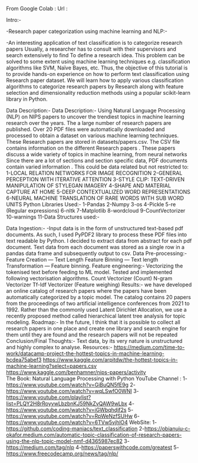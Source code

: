 From Google Colab :
Url : 

Intro:-

-Research paper categorization using machine learning and NLP:-

-An interesting application of text classification is to categorize research papers Usually, a researcher has to consult with their supervisors and search extensively to find 
To define a research idea.
This problem can be solved to some extent using machine learning techniques e.g. classification algorithms like SVM, Naïve Bayes, etc.
Thus, the objective of this tutorial is to provide hands-on experience on how to perform text classification using  Research paper dataset. 
We will learn how to apply various classification algorithms to categorize research papers by Research along with feature selection and dimensionality reduction methods using a popular scikit-learn library in Python.

Data Description:-
Data Description:-
Using Natural Language Processing (NLP) on NIPS papers to uncover the trendiest topics in machine learning research over the years.
The a large number of research papers are published. Over 20 PDF files were automatically downloaded and processed to obtain a dataset on various machine learning techniques. These Research papers are stored in datasets/papers.csv. The CSV file contains information on the different Research papers  . These papers discuss a wide variety of topics in machine learning, from neural networks 
Since there are a lot of sections and section specific data, PDF documents contain varied information .
This could be data related but not restricted to:
1-LOCAL RELATION NETWORKS FOR IMAGE RECOGNITION
2-GENERAL PERCEPTION WITH ITERATIVE ATTENTION
3-STYLE CLIP: TEXT-DRIVEN MANIPULATION OF STYLEGAN IMAGERY
4-SHAPE AND MATERIAL CAPTURE AT HOME
5-DEEP CONTEXTUALIZED WORD REPRESENTATIONS
6-NEURAL MACHINE TRANSLATION OF RARE WORDS WITH SUB WORD UNITS
Python Libraries Used:-
1-Pandas
2-Numpy
3-os
4-Pickle
5-re (Regular expressions)
6-nltk
7-Matplotlib
8-wordcloud
9-CountVectorizer
10-warnings
11-Data Structures used:-

Data Ingestion:-
-Input data is in the form of unstructured text-based pdf documents.
As such, I used PyPDF2 library to process these PDF files into text readable by Python.
I decided to extract data from abstract  for each pdf document.
Text data from each document was stored as a single row in a pandas data frame and subsequently output to csv.
Data Pre-processing:-
Feature Creation — Text Length
Feature Binning — Text length
Transformation — Feature binning.
Feature engineering:-
Vectorizing the tokenised text before feeding to ML model.
Tested and implemented following vectorisation algorithms.
Count Vectorizer (Count)
N-gram Vectorizer
Tf-Idf Vectorizer (Feature weighing)
Results:-
we have developed an online catalog of research papers where the papers have been automatically categorized by a topic model. The catalog contains 20 papers from the proceedings of two artificial intelligence conferences from 2021 to 1992. Rather than the commonly used Latent Dirichlet Allocation, 
we use a recently proposed method called 
hierarchical latent tree analysis for topic modeling.
Roadmap:- 
In the future, 
I think that it is possible to collect all research papers in 
one place and create one library and 
search engine for them until they are found
and the research papers will not be repeated
Conclusion/Final Thoughts:-
Text data, by its very nature is unstructured and highly complex to analyse.
Resources:-
https://medium.com/time-to-work/datacamp-project-the-hottest-topics-in-machine-learning-bcdea75abef3
https://www.kaggle.com/arpitdw/the-hottest-topics-in-machine-learning?select=papers.csv
https://www.kaggle.com/benhamner/nips-papers/activity        
The Book: Natural Language Processing with Python
YouTube Channel :
1-https://www.youtube.com/watch?v=GiBuQN5fE9g
2-https://www.youtube.com/watch?v=wqLSwfO0WNI
3-https://www.youtube.com/playlist?list=PLQY2H8rRoyvwLbzbnKJ59NkZvQAW9wLbx
4-https://www.youtube.com/watch?v=iGWbqhdjf2s
5-https://www.youtube.com/watch?v=RpWeNzfSUHw
6-https://www.youtube.com/watch?v=6TVw5vjhlO4
WebSite:
1-https://github.com/coding-maniacs/text_classification
2-https://obianuju-c-okafor.medium.com/automatic-topic-classification-of-research-papers-using-the-nlp-topic-model-nmf-d4365987ec82
3-https://medium.com/tag/nlp
4-https://paperswithcode.com/greatest
5-https://www.freecodecamp.org/news/tag/nlp/
